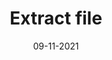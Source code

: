 ---
title: 'Extract file'
date: '09-11-2021'
url: 'https://res.cloudinary.com/dsclsqamv/image/upload/v1638890095/instalation_3_vlvsqx.jpg'
content: 'Setelah memindahkan file tersebut, sekarang klik kanan pada file tersebut dan klik extract here. Tunggu sampai proses extract selesai.'
---